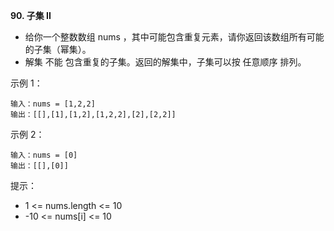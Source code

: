 **90. 子集 II**
- 给你一个整数数组 nums ，其中可能包含重复元素，请你返回该数组所有可能的子集（幂集）。
- 解集 不能 包含重复的子集。返回的解集中，子集可以按 任意顺序 排列。

示例 1：
```
输入：nums = [1,2,2]
输出：[[],[1],[1,2],[1,2,2],[2],[2,2]]
```
示例 2：
```
输入：nums = [0]
输出：[[],[0]]
```

提示：
- 1 <= nums.length <= 10
- -10 <= nums[i] <= 10